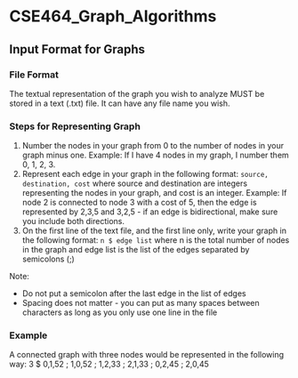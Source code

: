 # CSE464_Graph_Algorithms
## Input Format for Graphs
### File Format
The textual representation of the graph you wish to analyze MUST be stored in a text (.txt) file.  It can have any file name you wish.

### Steps for Representing Graph
1. Number the nodes in your graph from 0 to the number of nodes in your graph minus one.
Example: If I have 4 nodes in my graph, I number them 0, 1, 2, 3.
2. Represent each edge in your graph in the following format: `source, destination, cost` where source and destination are integers representing the nodes in your graph, and cost is an integer.  Example: If node 2 is connected to node 3 with a cost of 5, then the edge is represented by 2,3,5 and 3,2,5 - if an edge is bidirectional, make sure you include both directions.
3. On the first line of the text file, and the first line only, write your graph in the following format:
`n $ edge list` where n is the total number of nodes in the graph and edge list is the list of the edges separated by semicolons (;)

Note:
 - Do not put a semicolon after the last edge in the list of edges
 - Spacing does not matter - you can put as many spaces between characters as long as you only use one line in the file
 
### Example
A connected graph with three nodes would be represented in the following way:
3 $ 0,1,52 ; 1,0,52 ; 1,2,33 ; 2,1,33 ; 0,2,45 ; 2,0,45
